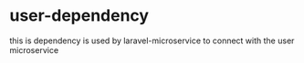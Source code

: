 # user-dependency
this is dependency is used by laravel-microservice to connect with the user microservice
